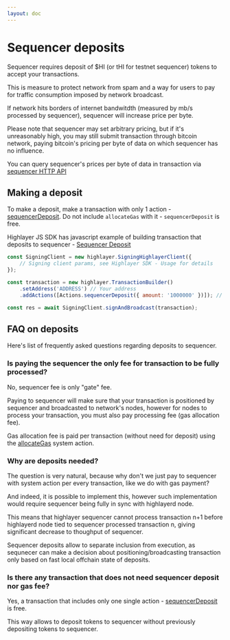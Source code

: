 ```yaml
---
layout: doc
---
```

# Sequencer deposits

Sequencer requires deposit of $HI (or tHI for testnet sequencer) tokens to accept your transactions.

This is measure to protect network from spam and a way for users to pay for traffic consumption imposed by network broadcast.

If network hits borders of internet bandwitdth (measured by mb/s processed by sequencer), sequencer will increase price per byte.

Please note that sequencer may set arbitrary pricing, but if it's unreasonably high, you may still submit transaction through bitcoin network, paying bitcoin's pricing per byte of data on which sequencer has no influence.

You can query sequencer's prices per byte of data in transaction via [sequencer HTTP API](/http-api.md#fetch-pricing-per-byte)

## Making a deposit

To make a deposit, make a transaction with only 1 action - [sequencerDeposit](/system-actions.md#sequencerdeposit). Do not include `allocateGas` with it - `sequencerDeposit` is free.

Highlayer JS SDK has javascript example of building transaction that deposits to sequencer - [Sequencer Deposit](/highlayer-sdk/transactions.md#sequencer-deposit)

```js
const SigningClient = new highlayer.SigningHighlayerClient({
    // Signing client params, see Highlayer SDK - Usage for details
});

const transaction = new highlayer.TransactionBuilder()
	.setAddress('ADDRESS') // Your address
	.addActions([Actions.sequencerDeposit({ amount: '1000000' })]); // Amount in Alans

const res = await SigningClient.signAndBroadcast(transaction);
```

## FAQ on deposits 

Here's list of frequently asked questions regarding deposits to sequencer.

### Is paying the sequencer the only fee for transaction to be fully processed?

No, sequencer fee is only "gate" fee.

Paying to sequencer will make sure that your transaction is positioned by sequencer and broadcasted to network's nodes, however for nodes to process your transaction, you must also pay processing fee (gas allocation fee).

Gas allocation fee is paid per transaction (without need for deposit) using the [allocateGas](/system-actions.md#allocategas) system action.

### Why are deposits needed? 

The question is very natural, because why don't we just pay to sequencer with system action per every transaction, like we do with gas payment?

And indeed, it is possible to implement this, however such implementation would require sequencer being fully in sync with highlayerd node.

This means that highlayer sequencer cannot process transaction n+1 before highlayerd node tied to sequencer processed transaction n, giving significant decrease to thoughput of sequencer.

Sequencer deposits allow to separate inclusion from execution, as sequnecer can make a decision about positioning/broadcasting transaction only based on fast local offchain state of deposits.

### Is there any transaction that does not need sequencer deposit nor gas fee?

Yes, a transaction that includes only one single action - [sequencerDeposit](/system-actions.md#sequencerdeposit) is free.

This way allows to deposit tokens to sequencer without previously depositing tokens to sequencer.
